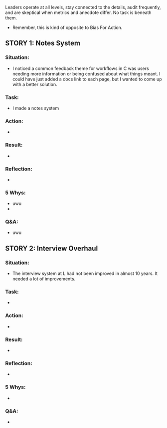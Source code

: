 Leaders operate at all levels, stay connected to the details, audit frequently, and are skeptical when metrics and anecdote differ. No task is beneath them.
- Remember, this is kind of opposite to Bias For Action.

## STORY 1: Notes System
### Situation:
- I noticed a common feedback theme for workflows in C was users needing more information or being confused about what things meant. I could have just added a docs link to each page, but I wanted to come up with a better solution.
  
### Task:
- I made a notes system 

### Action:
- 

### Result:
- 

### Reflection:
- 
### 5 Whys:
- uwu
- 

### Q&A:
- uwu

## STORY 2: Interview Overhaul
### Situation:
- The interview system at L had not been improved in almost 10 years. It needed a lot of improvements.
  
### Task:
- 

### Action:
- 

### Result:
- 

### Reflection:
- 
### 5 Whys:
- 

### Q&A:
- 

